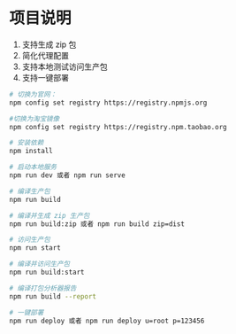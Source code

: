# 项目说明

 1. 支持生成 zip 包
 2. 简化代理配置
 3. 支持本地测试访问生产包
 4. 支持一键部署

``` bash
# 切换为官网：
npm config set registry https://registry.npmjs.org

#切换为淘宝镜像
npm config set registry https://registry.npm.taobao.org

# 安装依赖
npm install

# 启动本地服务
npm run dev 或者 npm run serve

# 编译生产包
npm run build

# 编译并生成 zip 生产包
npm run build:zip 或者 npm run build zip=dist

# 访问生产包
npm run start

# 编译并访问生产包
npm run build:start

# 编译打包分析器报告
npm run build --report

# 一键部署
npm run deploy 或者 npm run deploy u=root p=123456
```
